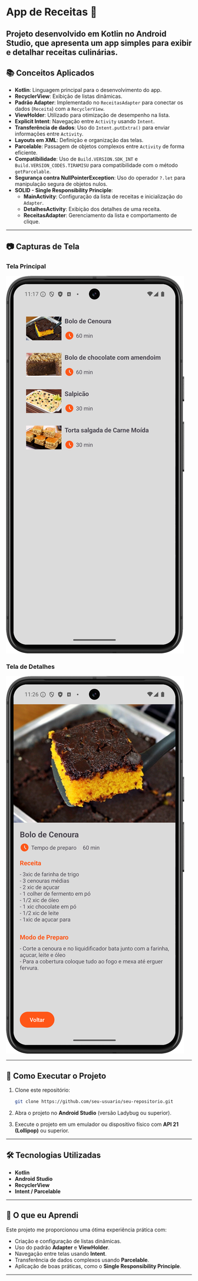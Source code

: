 # App de Receitas 🍳

Projeto desenvolvido em **Kotlin** no Android Studio, que apresenta um app simples para exibir e detalhar receitas culinárias.
---

## 📚 **Conceitos Aplicados**

- **Kotlin**: Linguagem principal para o desenvolvimento do app.
- **RecyclerView**: Exibição de listas dinâmicas.
- **Padrão Adapter**: Implementado no `ReceitasAdapter` para conectar os dados (`Receita`) com a `RecyclerView`.
- **ViewHolder**: Utilizado para otimização de desempenho na lista.
- **Explicit Intent**: Navegação entre `Activity` usando `Intent`.
- **Transferência de dados**: Uso do `Intent.putExtra()` para enviar informações entre `Activity`.
- **Layouts em XML**: Definição e organização das telas.
- **Parcelable**: Passagem de objetos complexos entre `Activity` de forma eficiente.
- **Compatibilidade**: Uso de `Build.VERSION.SDK_INT` e `Build.VERSION_CODES.TIRAMISU` para compatibilidade com o método `getParcelable`.
- **Segurança contra NullPointerException**: Uso do operador `?.let` para manipulação segura de objetos nulos.
- **SOLID - Single Responsibility Principle**:
    - **MainActivity**: Configuração da lista de receitas e inicialização do `Adapter`.
    - **DetalhesActivity**: Exibição dos detalhes de uma receita.
    - **ReceitasAdapter**: Gerenciamento da lista e comportamento de clique.

---

## 📷 **Capturas de Tela**

### Tela Principal
![Tela Principal](./Tela1Receitas.png)

### Tela de Detalhes
![Tela de Detalhes](./Tela2Receitas.png)

---

## 🚀 **Como Executar o Projeto**

1. Clone este repositório:
   ```bash
   git clone https://github.com/seu-usuario/seu-repositorio.git
   ```

2. Abra o projeto no **Android Studio** (versão Ladybug ou superior).

3. Execute o projeto em um emulador ou dispositivo físico com **API 21 (Lollipop)** ou superior.

---

## 🛠 **Tecnologias Utilizadas**

- **Kotlin**
- **Android Studio**
- **RecyclerView**
- **Intent / Parcelable**

---

## 🎯 **O que eu Aprendi**

Este projeto me proporcionou uma ótima experiência prática com:

- Criação e configuração de listas dinâmicas.
- Uso do padrão **Adapter** e **ViewHolder**.
- Navegação entre telas usando **Intent**.
- Transferência de dados complexos usando **Parcelable**.
- Aplicação de boas práticas, como o **Single Responsibility Principle**.

---
